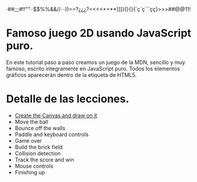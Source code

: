 ·##;;;#!!""··$$%%&&//···))==?¿¿¿?=<<<++**]]]}{}{}{´ç´ç´´´çç}>>>##@@11!

# Famoso juego 2D usando JavaScript puro.

En este tutorial paso a paso creamos un juego de la MDN, sencillo y muy famoso, escrito íntegramente en JavaScript puro. Todos los elementos gráficos aparecerán dentro de la etiqueta <canvas> de HTML5.

# Detalle de las lecciones.


*    [Create the Canvas and draw on it](https://developer.mozilla.org/en-US/docs/Games/Tutorials/2D_Breakout_game_pure_JavaScript/Create_the_Canvas_and_draw_on_it)
*    Move the ball
*    Bounce off the walls
*    Paddle and keyboard controls
*    Game over
*    Build the brick field
*    Collision detection
*    Track the score and win
*    Mouse controls
*    Finishing up
